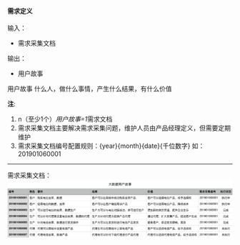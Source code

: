 #### 需求定义

输入：
* 需求采集文档

输出：
* 用户故事

用户故事
什么人，做什么事情，产生什么结果，有什么价值

**注**: 
1. n（至少1个）*用户故事=1*需求文档
2. 需求采集文档主要解决需求采集问题，维护人员由产品经理定义，但需要定期维护
3. 需求采集文档编号配置规则：{year}{month}{date}{千位数字} 如：201901060001
    
---

需求采集文档：
![](/assets/customer_story.png)



